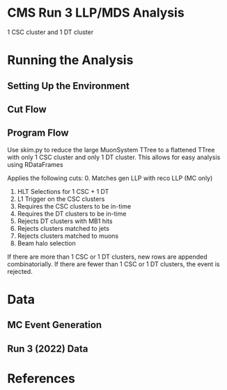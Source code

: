 # CMS Run 3 LLP/MDS Analysis
1 CSC cluster and 1 DT cluster


# Running the Analysis
## Setting Up the Environment

## Cut Flow

## Program Flow

Use skim.py to reduce the large MuonSystem TTree to a flattened TTree with only 1 CSC cluster and only 1 DT cluster. This allows for easy analysis using RDataFrames

Applies the following cuts:
0. Matches gen LLP with reco LLP (MC only)
1. HLT Selections for 1 CSC + 1 DT
2. L1 Trigger on the CSC clusters
3. Requires the CSC clusters to be in-time
4. Requires the DT clusters to be in-time
5. Rejects DT clusters with MB1 hits 
6. Rejects clusters matched to jets
7. Rejects clusters matched to muons
9. Beam halo selection

If there are more than 1 CSC or 1 DT clusters, new rows are appended combinatorially.
If there are fewer than 1 CSC or 1 DT clusters, the event is rejected.

# Data



## MC Event Generation

## Run 3 (2022) Data


# References
